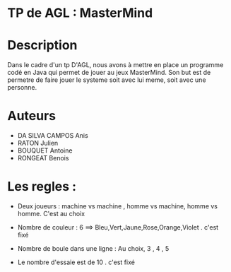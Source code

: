 TP de AGL : MasterMind
=======================

Description
===========

Dans le cadre d'un tp D'AGL, nous avons à mettre en place un programme codé en Java qui permet 
de jouer au jeux MasterMind. Son but est de permetre de faire jouer le systeme soit avec 
lui meme, soit avec une personne.

Auteurs
========

  * DA SILVA CAMPOS Anis
  * RATON Julien
  * BOUQUET Antoine
  * RONGEAT Benois

Les regles :
============

  * Deux joueurs : machine vs machine , homme vs machine, homme vs homme. C'est au choix
  
  * Nombre de couleur : 6 ==> Bleu,Vert,Jaune,Rose,Orange,Violet . c'est fixé
  
  * Nombre de boule dans une ligne : Au choix, 3 , 4 , 5
  
  * Le nombre d'essaie est de 10 . c'est fixé
  



